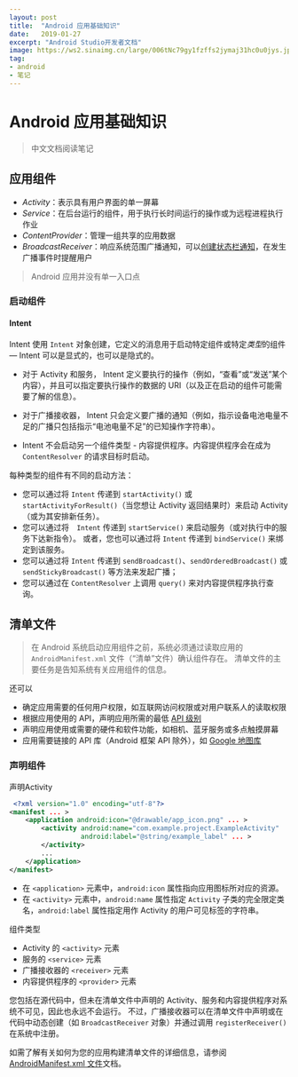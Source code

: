 ```yaml
---
layout: post
title:  "Android 应用基础知识"
date:   2019-01-27
excerpt: "Android Studio开发者文档"
image: https://ws2.sinaimg.cn/large/006tNc79gy1fzffs2jymaj31hc0u0jys.jpg
tag:
- android
- 笔记
---
```


# Android 应用基础知识

> 中文文档阅读笔记

## 应用组件

- *Activity*：表示具有用户界面的单一屏幕
- *Service*：在后台运行的组件，用于执行长时间运行的操作或为远程进程执行作业
- *ContentProvider*：管理一组共享的应用数据
- *BroadcastReceiver*：响应系统范围广播通知，可以[创建状态栏通知](https://developer.android.google.cn/guide/topics/ui/notifiers/notifications.html)，在发生广播事件时提醒用户

> Android 应用并没有单一入口点

### 启动组件

#### **Intent**

Intent 使用 `Intent` 对象创建，它定义的消息用于启动特定组件或特定*类型*的组件 — Intent 可以是显式的，也可以是隐式的。

- 对于 Activity 和服务， Intent 定义要执行的操作（例如，“查看”或“发送”某个内容），并且可以指定要执行操作的数据的 URI（以及正在启动的组件可能需要了解的信息）。

- 对于广播接收器， Intent 只会定义要广播的通知（例如，指示设备电池电量不足的广播只包括指示“电池电量不足”的已知操作字符串）。
- Intent 不会启动另一个组件类型 - 内容提供程序。内容提供程序会在成为 `ContentResolver` 的请求目标时启动。

每种类型的组件有不同的启动方法：

- 您可以通过将 `Intent` 传递到 `startActivity()` 或 `startActivityForResult()`（当您想让 Activity 返回结果时）来启动 Activity（或为其安排新任务）。
- 您可以通过将　`Intent` 传递到 `startService()` 来启动服务（或对执行中的服务下达新指令）。 或者，您也可以通过将 `Intent` 传递到 `bindService()` 来绑定到该服务。
- 您可以通过将 `Intent` 传递到 `sendBroadcast()`、`sendOrderedBroadcast()` 或 `sendStickyBroadcast()` 等方法来发起广播；
- 您可以通过在 `ContentResolver` 上调用 `query()` 来对内容提供程序执行查询。

## 清单文件

> 在 Android 系统启动应用组件之前，系统必须通过读取应用的 `AndroidManifest.xml` 文件（“清单”文件）确认组件存在。 清单文件的主要任务是告知系统有关应用组件的信息。

还可以

- 确定应用需要的任何用户权限，如互联网访问权限或对用户联系人的读取权限
- 根据应用使用的 API，声明应用所需的最低 [API 级别](https://developer.android.google.cn/guide/topics/manifest/uses-sdk-element.html#ApiLevels)
- 声明应用使用或需要的硬件和软件功能，如相机、蓝牙服务或多点触摸屏幕
- 应用需要链接的 API 库（Android 框架 API 除外），如 [Google 地图库](http://code.google.com/android/add-ons/google-apis/maps-overview.html)

### 声明组件

声明Activity

```xml
 <?xml version="1.0" encoding="utf-8"?>
<manifest ... >
    <application android:icon="@drawable/app_icon.png" ... >
        <activity android:name="com.example.project.ExampleActivity"
                  android:label="@string/example_label" ... >
        </activity>
        ...
    </application>
</manifest>
```

- 在 `<application>` 元素中，`android:icon` 属性指向应用图标所对应的资源。
- 在 `<activity>` 元素中，`android:name` 属性指定 `Activity` 子类的完全限定类名，`android:label` 属性指定用作 Activity 的用户可见标签的字符串。

组件类型

- Activity 的 `<activity>` 元素
- 服务的 `<service>` 元素
- 广播接收器的 `<receiver>` 元素
- 内容提供程序的 `<provider>` 元素

您包括在源代码中，但未在清单文件中声明的 Activity、服务和内容提供程序对系统不可见，因此也永远不会运行。 不过，广播接收器可以在清单文件中声明或在代码中动态创建（如 `BroadcastReceiver` 对象）并通过调用 `registerReceiver()` 在系统中注册。

如需了解有关如何为您的应用构建清单文件的详细信息，请参阅 [AndroidManifest.xml 文件](https://developer.android.google.cn/guide/topics/manifest/manifest-intro.html)文档。